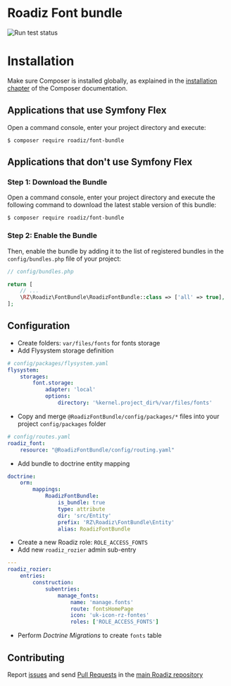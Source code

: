 # Roadiz Font bundle

![Run test status](https://github.com/roadiz/font-bundle/actions/workflows/run-test.yml/badge.svg?branch=develop)

Installation
============

Make sure Composer is installed globally, as explained in the
[installation chapter](https://getcomposer.org/doc/00-intro.md)
of the Composer documentation.

Applications that use Symfony Flex
----------------------------------

Open a command console, enter your project directory and execute:

```console
$ composer require roadiz/font-bundle
```

Applications that don't use Symfony Flex
----------------------------------------

### Step 1: Download the Bundle

Open a command console, enter your project directory and execute the
following command to download the latest stable version of this bundle:

```console
$ composer require roadiz/font-bundle
```

### Step 2: Enable the Bundle

Then, enable the bundle by adding it to the list of registered bundles
in the `config/bundles.php` file of your project:

```php
// config/bundles.php

return [
    // ...
    \RZ\Roadiz\FontBundle\RoadizFontBundle::class => ['all' => true],
];
```

## Configuration

- Create folders: `var/files/fonts` for fonts storage
- Add Flysystem storage definition
```yaml
# config/packages/flysystem.yaml
flysystem:
    storages:
        font.storage:
            adapter: 'local'
            options:
                directory: '%kernel.project_dir%/var/files/fonts'
```
- Copy and merge `@RoadizFontBundle/config/packages/*` files into your project `config/packages` folder
```yaml
# config/routes.yaml
roadiz_font:
    resource: "@RoadizFontBundle/config/routing.yaml"
```
- Add bundle to doctrine entity mapping
```yaml
doctrine:
    orm:
        mappings:
            RoadizFontBundle:
                is_bundle: true
                type: attribute
                dir: 'src/Entity'
                prefix: 'RZ\Roadiz\FontBundle\Entity'
                alias: RoadizFontBundle
```
- Create a new Roadiz role: `ROLE_ACCESS_FONTS`
- Add new `roadiz_rozier` admin sub-entry
```yaml
---
roadiz_rozier:
    entries:
        construction:
            subentries:
                manage_fonts:
                    name: 'manage.fonts'
                    route: fontsHomePage
                    icon: 'uk-icon-rz-fontes'
                    roles: ['ROLE_ACCESS_FONTS']
```
- Perform *Doctrine Migrations* to create `fonts` table

## Contributing

Report [issues](https://github.com/roadiz/core-bundle-dev-app/issues) and send [Pull Requests](https://github.com/roadiz/core-bundle-dev-app/pulls) in the [main Roadiz repository](https://github.com/roadiz/core-bundle-dev-app)
